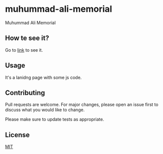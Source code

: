 # muhummad-ali-memorial

Muhummad Ali Memorial

## How te see it?

Go to [link](https://bernardoaguayoortega.github.io/muhummad-ali-memorial/) to see it.

## Usage
It's a lanidng page with some js code.

## Contributing
Pull requests are welcome. For major changes, please open an issue first to discuss what you would like to change.

Please make sure to update tests as appropriate.

## License
[MIT](https://choosealicense.com/licenses/mit/)
